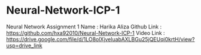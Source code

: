 # Neural-Network-ICP-1
Neural Network Assignment 1
Name : Harika Aliza
Github Link : https://github.com/hxa92010/Neural-Network-ICP-1
Video Link : https://drive.google.com/file/d/1LO8olXjveluabAXLBGu25jQEUqi0krtH/view?usp=drive_link

